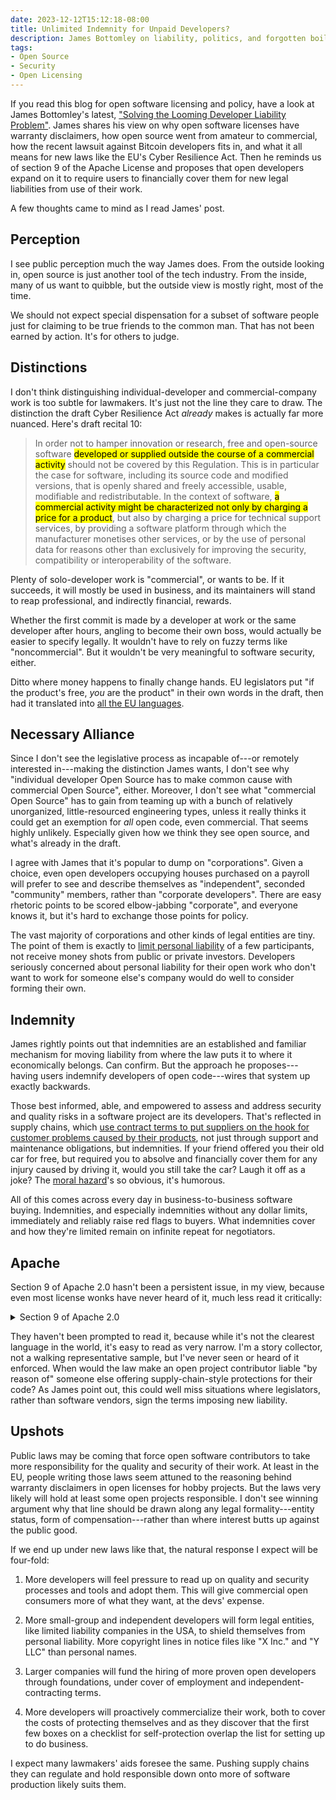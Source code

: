 ```yaml
---
date: 2023-12-12T15:12:18-08:00
title: Unlimited Indemnity for Unpaid Developers?
description: James Bottomley on liability, politics, and forgotten boilerplate
tags:
- Open Source
- Security
- Open Licensing
---
```


If you read this blog for open software licensing and policy, have a look at James Bottomley's latest, ["Solving the Looming Developer Liability Problem"](https://blog.hansenpartnership.com/solving-the-looming-developer-liability-problem/).  James shares his view on why open software licenses have warranty disclaimers, how open source went from amateur to commercial, how the recent lawsuit against Bitcoin developers fits in, and what it all means for new laws like the EU's Cyber Resilience Act.  Then he reminds us of section 9 of the Apache License and proposes that open developers expand on it to require users to financially cover them for new legal liabilities from use of their work.

A few thoughts came to mind as I read James' post.

## Perception

I see public perception much the way James does.  From the outside looking in, open source is just another tool of the tech industry.  From the inside, many of us want to quibble, but the outside view is mostly right, most of the time.

We should not expect special dispensation for a subset of software people just for claiming to be true friends to the common man.  That has not been earned by action.  It's for others to judge.

## Distinctions

I don't think distinguishing individual-developer and commercial-company work is too subtle for lawmakers.  It's just not the line they care to draw.  The distinction the draft Cyber Resilience Act _already_ makes is actually far more nuanced.  Here's draft recital 10:

> In order not to hamper innovation or research, free and open-source software <mark>developed or supplied outside the course of a commercial activity</mark> should not be covered by this Regulation.  This is in particular the case for software, including its source code and modified versions, that is openly shared and freely accessible, usable, modifiable and redistributable.  In the context of software, <mark>a commercial activity might be characterized not only by charging a price for a product</mark>, but also by charging a price for technical support services, by providing a software platform through which the manufacturer monetises other services, or by the use of personal data for reasons other than exclusively for improving the security, compatibility or interoperability of the software.

Plenty of solo-developer work is "commercial", or wants to be.  If it succeeds, it will mostly be used in business, and its maintainers will stand to reap professional, and indirectly financial, rewards.

Whether the first commit is made by a developer at work or the same developer after hours, angling to become their own boss, would actually be easier to specify legally.  It wouldn't have to rely on fuzzy terms like "noncommercial".  But it wouldn't be very meaningful to software security, either.

Ditto where money happens to finally change hands.  EU legislators put "if the product's free, _you_ are the product" in their own words in the draft, then had it translated into [all the EU languages](https://eur-lex.europa.eu/legal-content/EN/TXT/?uri=celex:52022PC0454).

## Necessary Alliance

Since I don't see the legislative process as incapable of---or remotely interested in---making the distinction James wants, I don't see why "individual developer Open Source has to make common cause with commercial Open Source", either.  Moreover, I don't see what "commercial Open Source" has to gain from teaming up with a bunch of relatively unorganized, little-resourced engineering types, unless it really thinks it could get an exemption for _all_ open code, even commercial.  That seems highly unlikely.  Especially given how we think they see open source, and what's already in the draft.

I agree with James that it's popular to dump on "corporations".  Given a choice, even open developers occupying houses purchased on a payroll will prefer to see and describe themselves as "independent", seconded "community" members, rather than "corporate developers".  There are easy rhetoric points to be scored elbow-jabbing "corporate", and everyone knows it, but it's hard to exchange those points for policy.

The vast majority of corporations and other kinds of legal entities are tiny.  The point of them is exactly to [limit personal liability](https://en.wikipedia.org/wiki/Limited_liability) of a few participants, not receive money shots from public or private investors.  Developers seriously concerned about personal liability for their open work who don't want to work for someone else's company would do well to consider forming their own.

## Indemnity

James rightly points out that indemnities are an established and familiar mechanism for moving liability from where the law puts it to where it economically belongs.  Can confirm.  But the approach he proposes---having users indemnify developers of open code---wires that system up exactly backwards.

Those best informed, able, and empowered to assess and address security and quality risks in a software project are its developers.  That's reflected in supply chains, which [use contract terms to put suppliers on the hook for customer problems caused by their products](https://writing.kemitchell.com/2023/02/23/Unsolved-Security), not just through support and maintenance obligations, but indemnities.  If your friend offered you their old car for free, but required you to absolve and financially cover them for any injury caused by driving it, would you still take the car?  Laugh it off as a joke?  The [moral hazard](https://en.wikipedia.org/wiki/Moral_hazard)'s so obvious, it's humorous.

All of this comes across every day in business-to-business software buying.  Indemnities, and especially indemnities without any dollar limits, immediately and reliably raise red flags to buyers.  What indemnities cover and how they're limited remain on infinite repeat for negotiators.

## Apache

Section 9 of Apache 2.0 hasn't been a persistent issue, in my view, because even most license wonks have never heard of it, much less read it critically:

<details>
<Summary>Section 9 of Apache 2.0</Summary>
<blockquote>
<p>While redistributing the Work or Derivative Works thereof, You may choose to offer, and charge a fee for, acceptance of support, warranty, indemnity, or other liability obligations and/or rights consistent with this License.  However, in accepting such obligations, You may act only on Your own behalf and on Your sole responsibility, not on behalf of any other Contributor, and <mark>only if You agree to indemnify, defend, and hold each Contributor harmless for any liability</mark> incurred by, or claims asserted against, such Contributor by reason of your accepting any such warranty or additional liability.</p>
</blockquote>
</details>

They haven't been prompted to read it, because while it's not the clearest language in the world, it's easy to read as very narrow.  I'm a story collector, not a walking representative sample, but I've never seen or heard of it enforced.  When would the law make an open project contributor liable "by reason of" someone else offering supply-chain-style protections for their code?  As James point out, this could well miss situations where legislators, rather than software vendors, sign the terms imposing new liability.

## Upshots

Public laws may be coming that force open software contributors to take more responsibility for the quality and security of their work.  At least in the EU, people writing those laws seem attuned to the reasoning behind warranty disclaimers in open licenses for hobby projects.  But the laws very likely will hold at least some open projects responsible.  I don't see winning argument why that line should be drawn along any legal formality---entity status, form of compensation---rather than where interest butts up against the public good.

If we end up under new laws like that, the natural response I expect will be four-fold:

1.  More developers will feel pressure to read up on quality and security processes and tools and adopt them.  This will give commercial open consumers more of what they want, at the devs' expense.

2.  More small-group and independent developers will form legal entities, like limited liability companies in the USA, to shield themselves from personal liability.  More copyright lines in notice files like "X Inc." and "Y LLC" than personal names.

3.  Larger companies will fund the hiring of more proven open developers through foundations, under cover of employment and independent-contracting terms.

4.  More developers will proactively commercialize their work, both to cover the costs of protecting themselves and as they discover that the first few boxes on a checklist for self-protection overlap the list for setting up to do business.

I expect many lawmakers' aids foresee the same.  Pushing supply chains they can regulate and hold responsible down onto more of software production likely suits them.
